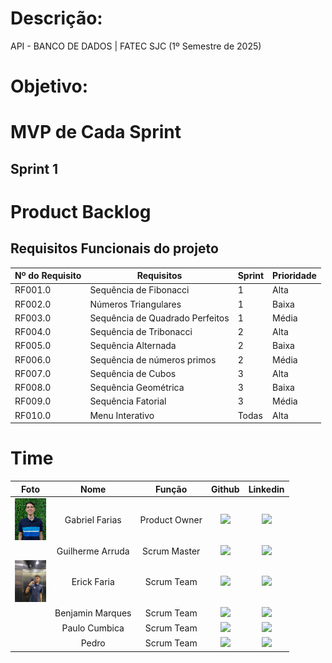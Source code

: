 # Descrição:
API - BANCO DE DADOS | FATEC SJC (1º Semestre de 2025)

# Objetivo:

# MVP de Cada Sprint

## Sprint 1

# Product Backlog

## Requisitos Funcionais do projeto

| Nº do Requisito | Requisitos | Sprint | Prioridade |
| --- | --- | --- | --- |
| RF001.0 | Sequência de Fibonacci | 1 | Alta |
| RF002.0 | Números Triangulares | 1 | Baixa |
| RF003.0 | Sequência de Quadrado Perfeitos | 1 | Média |
| RF004.0 | Sequência de Tribonacci | 2 | Alta |
| RF005.0 | Sequência Alternada | 2 | Baixa |
| RF006.0 | Sequência de números primos | 2 | Média |
| RF007.0 | Sequência de Cubos | 3 | Alta |
| RF008.0 | Sequência Geométrica | 3 | Baixa |
| RF009.0 | Sequência Fatorial | 3 | Média |
| RF010.0 | Menu Interativo | Todas | Alta |



# Time

| Foto | Nome | Função | Github | Linkedin |
| :---------: | :---------: | :---------------------: | :-----------------: | :-------: |
| <img src="src/img_team/Gabriel.jpg" width=50px> | Gabriel Farias | Product Owner | <a href=""><img src="https://img.shields.io/badge/GitHub-100000?style=for-the-badge&logo=github&logoColor=white"></a> | <a href=""><img src="https://img.shields.io/badge/LinkedIn-0077B5?style=for-the-badge&logo=linkedin&logoColor=white"></a> |
| <img src="" width=50px> | Guilherme Arruda | Scrum Master | <a href=""><img src="https://img.shields.io/badge/GitHub-100000?style=for-the-badge&logo=github&logoColor=white"></a> | <a href=""><img src="https://img.shields.io/badge/LinkedIn-0077B5?style=for-the-badge&logo=linkedin&logoColor=white"></a> |
| <img src="src/img_team/Erick.jpg" width=50px> | Erick Faria | Scrum Team | <a href="https://github.com/ErickvFaria"><img src="https://img.shields.io/badge/GitHub-100000?style=for-the-badge&logo=github&logoColor=white"></a> | <a href="https://www.linkedin.com/in/%C3%A9rick-vin%C3%ADcius-79193b253?utm_source=share&utm_campaign=share_via&utm_content=profile&utm_medium=ios_app"><img src="https://img.shields.io/badge/LinkedIn-0077B5?style=for-the-badge&logo=linkedin&logoColor=white"></a> |
| <img src="" width=50px> | Benjamin Marques | Scrum Team | <a href=""><img src="https://img.shields.io/badge/GitHub-100000?style=for-the-badge&logo=github&logoColor=white"></a> | <a href=""><img src="https://img.shields.io/badge/LinkedIn-0077B5?style=for-the-badge&logo=linkedin&logoColor=white"></a> |
| <img src="" width=50px> | Paulo Cumbica |  Scrum Team  | <a href=""><img src="https://img.shields.io/badge/GitHub-100000?style=for-the-badge&logo=github&logoColor=white"></a> | <a href=""><img src="https://img.shields.io/badge/LinkedIn-0077B5?style=for-the-badge&logo=linkedin&logoColor=white"></a> |
| <img src="" width=50px> | Pedro |  Scrum Team  | <a href=""><img src="https://img.shields.io/badge/GitHub-100000?style=for-the-badge&logo=github&logoColor=white"></a> | <a href=""><img src="https://img.shields.io/badge/LinkedIn-0077B5?style=for-the-badge&logo=linkedin&logoColor=white"></a> |
